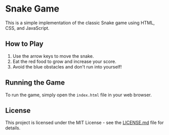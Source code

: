 # Snake Game

This is a simple implementation of the classic Snake game using HTML, CSS, and JavaScript.

## How to Play

1. Use the arrow keys to move the snake.
2. Eat the red food to grow and increase your score.
3. Avoid the blue obstacles and don't run into yourself!

## Running the Game

To run the game, simply open the `index.html` file in your web browser.

## License

This project is licensed under the MIT License - see the [LICENSE.md](LICENSE.md) file for details.